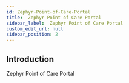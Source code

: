 ```yaml
---
id: Zephyr-Point-of-Care-Portal
title:  Zephyr Point of Care Portal
sidebar_label:  Zephyr Point of Care Portal
custom_edit_url: null
sidebar_position: 2
---
```

## Introduction
Zephyr Point of Care Portal
